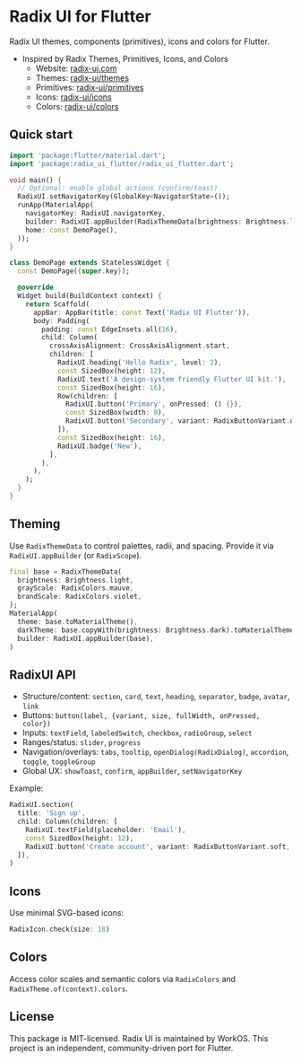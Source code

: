 # Radix UI for Flutter

Radix UI themes, components (primitives), icons and colors for Flutter.

- Inspired by Radix Themes, Primitives, Icons, and Colors
  - Website: [radix-ui.com](https://www.radix-ui.com/)
  - Themes: [radix-ui/themes](https://github.com/radix-ui/themes)
  - Primitives: [radix-ui/primitives](https://github.com/radix-ui/primitives)
  - Icons: [radix-ui/icons](https://github.com/radix-ui/icons)
  - Colors: [radix-ui/colors](https://github.com/radix-ui/colors)

## Quick start

```dart
import 'package:flutter/material.dart';
import 'package:radix_ui_flutter/radix_ui_flutter.dart';

void main() {
  // Optional: enable global actions (confirm/toast)
  RadixUI.setNavigatorKey(GlobalKey<NavigatorState>());
  runApp(MaterialApp(
    navigatorKey: RadixUI.navigatorKey,
    builder: RadixUI.appBuilder(RadixThemeData(brightness: Brightness.light)),
    home: const DemoPage(),
  ));
}

class DemoPage extends StatelessWidget {
  const DemoPage({super.key});

  @override
  Widget build(BuildContext context) {
    return Scaffold(
      appBar: AppBar(title: const Text('Radix UI Flutter')),
      body: Padding(
        padding: const EdgeInsets.all(16),
        child: Column(
          crossAxisAlignment: CrossAxisAlignment.start,
          children: [
            RadixUI.heading('Hello Radix', level: 2),
            const SizedBox(height: 12),
            RadixUI.text('A design-system friendly Flutter UI kit.'),
            const SizedBox(height: 16),
            Row(children: [
              RadixUI.button('Primary', onPressed: () {}),
              const SizedBox(width: 8),
              RadixUI.button('Secondary', variant: RadixButtonVariant.outline, onPressed: () {}),
            ]),
            const SizedBox(height: 16),
            RadixUI.badge('New'),
          ],
        ),
      ),
    );
  }
}
```

## Theming

Use `RadixThemeData` to control palettes, radii, and spacing. Provide it via `RadixUI.appBuilder` (or `RadixScope`).

```dart
final base = RadixThemeData(
  brightness: Brightness.light,
  grayScale: RadixColors.mauve,
  brandScale: RadixColors.violet,
);
MaterialApp(
  theme: base.toMaterialTheme(),
  darkTheme: base.copyWith(brightness: Brightness.dark).toMaterialTheme(),
  builder: RadixUI.appBuilder(base),
)
```

## RadixUI API

- Structure/content: `section`, `card`, `text`, `heading`, `separator`, `badge`, `avatar`, `link`
- Buttons: `button(label, {variant, size, fullWidth, onPressed, color})`
- Inputs: `textField`, `labeledSwitch`, `checkbox`, `radioGroup`, `select`
- Ranges/status: `slider`, `progress`
- Navigation/overlays: `tabs`, `tooltip`, `openDialog(RadixDialog)`, `accordion`, `toggle`, `toggleGroup`
- Global UX: `showToast`, `confirm`, `appBuilder`, `setNavigatorKey`

Example:
```dart
RadixUI.section(
  title: 'Sign up',
  child: Column(children: [
    RadixUI.textField(placeholder: 'Email'),
    const SizedBox(height: 12),
    RadixUI.button('Create account', variant: RadixButtonVariant.soft, onPressed: () {}),
  ]),
)
```

## Icons

Use minimal SVG-based icons:

```dart
RadixIcon.check(size: 18)
```

## Colors

Access color scales and semantic colors via `RadixColors` and `RadixTheme.of(context).colors`.

## License

This package is MIT-licensed. Radix UI is maintained by WorkOS. This project is an independent, community-driven port for Flutter.
